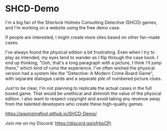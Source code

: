 # SHCD-Demo

I'm a big fan of the Sherlock Holmes Consulting Detective (SHCD) games, and I'm working on a website using the free demo case.

If people are interested, I might create more sites based on other fan-made cases.

I've always found the physical edition a bit frustrating. Even when I try to play as intended, my eyes tend to wander as I flip through the case book. I end up thinking, "Ooh, that's a long paragraph with a picture, I think I'll jump there," which kind of ruins the experience. I've often wished the physical version had a system like the "Detective: A Modern Crime Board Game", with separate dialogue cards and a separate pile of numbered picture clues.

Just to be clear, I'm not planning to replicate the actual cases in the full boxed game. That would be unethical and diminish the value of the physical edition. I also want to respect copyright and avoid taking any revenue away from the talented developers who create these high-quality games.

https://agonizingfool.github.io/SHCD-Demo/

Join me on my Discord: https://discord.gg/sfrkpCPj

